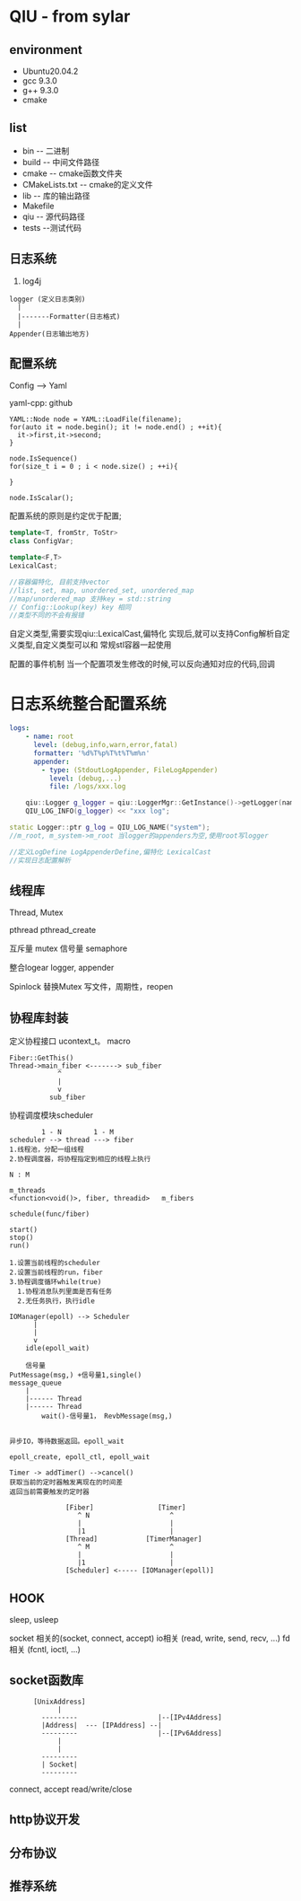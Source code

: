 # QIU - from sylar

## environment
* Ubuntu20.04.2
* gcc 9.3.0
* g++ 9.3.0
* cmake

## list
* bin -- 二进制
* build -- 中间文件路径
* cmake -- cmake函数文件夹
* CMakeLists.txt -- cmake的定义文件
* lib -- 库的输出路径
* Makefile
* qiu -- 源代码路径
* tests --测试代码

## 日志系统
1)
    log4j
```
logger (定义日志类别)
  |
  |-------Formatter(日志格式)
  |
Appender(日志输出地方)
```

## 配置系统

Config --> Yaml

yaml-cpp: github

```
YAML::Node node = YAML::LoadFile(filename);
for(auto it = node.begin(); it != node.end() ; ++it){
  it->first,it->second;
}

node.IsSequence()
for(size_t i = 0 ; i < node.size() ; ++i){

}

node.IsScalar();
```
配置系统的原则是约定优于配置;

```cpp
template<T, fromStr, ToStr>
class ConfigVar;

template<F,T>
LexicalCast;

//容器偏特化, 目前支持vector
//list, set, map, unordered_set, unordered_map
//map/unordered_map 支持key = std::string
// Config::Lookup(key) key 相同
//类型不同的不会有报错
```

自定义类型,需要实现qiu::LexicalCast,偏特化
实现后,就可以支持Config解析自定义类型,自定义类型可以和
常规stl容器一起使用

配置的事件机制
当一个配置项发生修改的时候,可以反向通知对应的代码,回调

# 日志系统整合配置系统
```yaml
logs:
    - name: root
      level: (debug,info,warn,error,fatal)
      formatter: '%d%T%p%T%t%T%m%n'
      appender:
        - type: (StdoutLogAppender, FileLogAppender)
          level: (debug,...)
          file: /logs/xxx.log
```
```cpp
    qiu::Logger g_logger = qiu::LoggerMgr::GetInstance()->getLogger(name);
    QIU_LOG_INFO(g_logger) << "xxx log";
```
```cpp
static Logger::ptr g_log = QIU_LOG_NAME("system");
//m_root, m_system->m_root 当logger的appenders为空,使用root写logger
```

```cpp
//定义LogDefine LogAppenderDefine,偏特化 LexicalCast
//实现日志配置解析
```

## 线程库

Thread, Mutex

pthread pthread_create

互斥量 mutex
信号量 semaphore

整合logear
logger, appender

Spinlock 替换Mutex
写文件，周期性，reopen


## 协程库封装
定义协程接口
ucontext_t。
macro

```
Fiber::GetThis()
Thread->main_fiber <-------> sub_fiber
            ^
            |
            v
          sub_fiber
```

协程调度模块scheduler
```
        1 - N        1 - M
scheduler --> thread ---> fiber
1.线程池，分配一组线程
2.协程调度器，将协程指定到相应的线程上执行

N : M

m_threads
<function<void()>, fiber, threadid>   m_fibers

schedule(func/fiber)

start()
stop()
run()

1.设置当前线程的scheduler
2.设置当前线程的run，fiber
3.协程调度循环while(true)
  1.协程消息队列里面是否有任务
  2.无任务执行，执行idle
```

```
IOManager(epoll) --> Scheduler
      |
      |
      v
    idle(epoll_wait)

    信号量
PutMessage(msg,) +信号量1,single()
message_queue
    |
    |------ Thread
    |------ Thread
        wait()-信号量1， RevbMessage(msg,)


异步IO，等待数据返回。epoll_wait

epoll_create, epoll_ctl, epoll_wait
```

```
Timer -> addTimer() -->cancel()
获取当前的定时器触发离现在的时间差
返回当前需要触发的定时器
```


```
              [Fiber]                [Timer]
                 ^ N                    ^
                 |                      |
                 |1                     |
              [Thread]            [TimerManager]
                 ^ M                    ^
                 |                      |
                 |1                     |
              [Scheduler] <----- [IOManager(epoll)]
```

## HOOK
sleep,
usleep

socket 相关的(socket, connect, accept)
io相关 (read, write, send, recv, ...)
fd相关 (fcntl, ioctl, ...)

## socket函数库


          [UnixAddress]
                |
            ---------                    |--[IPv4Address] 
            |Address|  --- [IPAddress] --|
            ---------                    |--[IPv6Address]
                |
                |
            ---------
            | Socket|
            ---------

connect,
accept
read/write/close
## http协议开发

## 分布协议

## 推荐系统
